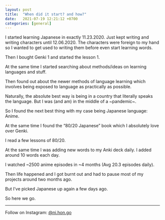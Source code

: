 ```yaml
---
layout: post
title:  "When did it start? and how?"
date:   2021-07-19 12:21:12 +0700
categories: [general]
---
```


I started learning Japanese in exactly 11.23.2020.  Just kept writing and writing characters until 12.06.2020. The characters were foreign to my hand so I wanted to get used to writing them before even start learning words.

Then I bought Genki 1 and started the lesson 1.

At the same time I started searching about methods/ideas on learning languages and stuff.

Then found out about the newer methods of language learning which involves being exposed to language as practically as possible.

Naturally, the absolute best way is being in a country that literally speaks the language. But I was (and am) in the middle of a ~pandemic~.

So I found the next best thing with my case being Japanese language: Anime.

At the same time I found the “80/20 Japanese” book which I absolutely love over Genki.

I read a few lessons of 80/20.

At the same time I was adding new words to my Anki deck daily. I added around 10 words each day.

I watched ~2500 anime episodes in ~4 months (Avg 20.3 episodes daily).

Then life happened and I got burnt out and had to pause most of my projects around two months ago.

But I’ve picked Japanese up again a few days ago.

So here we go.

_____

Follow on Instagram: [@ni.hon.go](https://instagram.com/ni.hon.go)